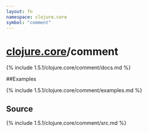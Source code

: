 ```yaml
---
layout: fn
namespace: clojure.core
symbol: "comment"
---
```


# [clojure.core](../)/comment

{% include 1.5.1/clojure.core/comment/docs.md %}

##Examples

{% include 1.5.1/clojure.core/comment/examples.md %}
## Source
{% include 1.5.1/clojure.core/comment/src.md %}

